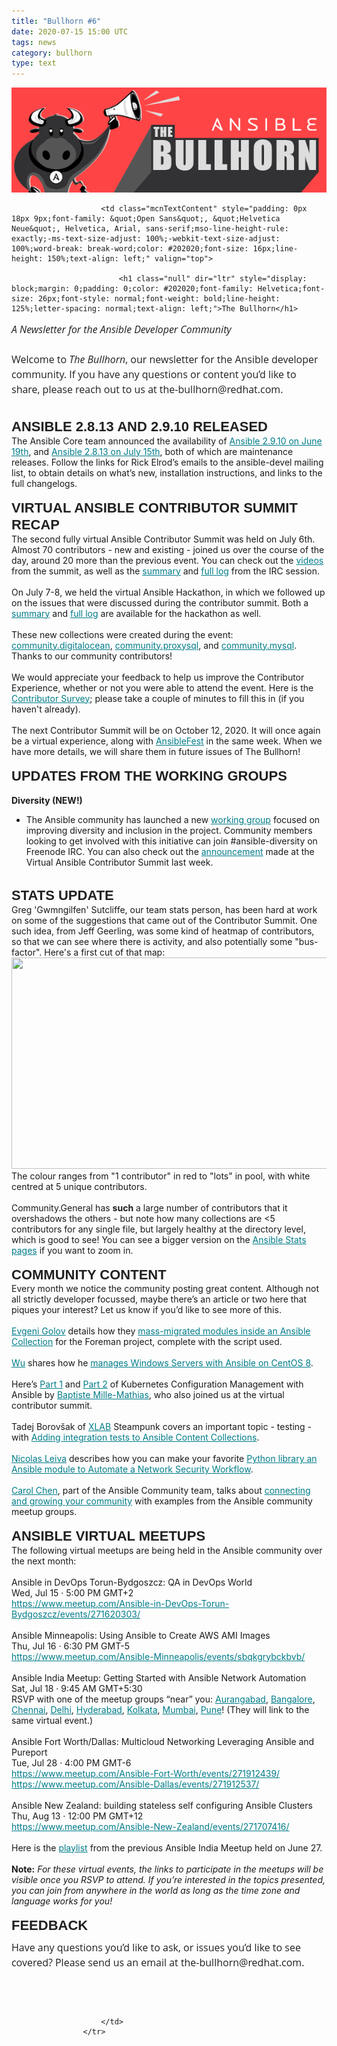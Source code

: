 ```yaml
---
title: "Bullhorn #6"
date: 2020-07-15 15:00 UTC
tags: news
category: bullhorn
type: text
---
```


![Ansible Bullhorn banner](/images/bullhorn-banner-mango.png)

<tr>
                        
                        <td class="mcnTextContent" style="padding: 0px 18px 9px;font-family: &quot;Open Sans&quot;, &quot;Helvetica Neue&quot;, Helvetica, Arial, sans-serif;mso-line-height-rule: exactly;-ms-text-size-adjust: 100%;-webkit-text-size-adjust: 100%;word-break: break-word;color: #202020;font-size: 16px;line-height: 150%;text-align: left;" valign="top">
                        
                            <h1 class="null" dir="ltr" style="display: block;margin: 0;padding: 0;color: #202020;font-family: Helvetica;font-size: 26px;font-style: normal;font-weight: bold;line-height: 125%;letter-spacing: normal;text-align: left;">The Bullhorn</h1>

<p dir="ltr" style="font-family: &quot;Open Sans&quot;, &quot;Helvetica Neue&quot;, Helvetica, Arial, sans-serif;margin: 10px 0;padding: 0;mso-line-height-rule: exactly;-ms-text-size-adjust: 100%;-webkit-text-size-adjust: 100%;color: #202020;font-size: 16px;line-height: 150%;text-align: left;"><em>A Newsletter for the Ansible Developer Community</em><br>
<br>
Welcome to <em>The Bullhorn</em>, our newsletter for the Ansible developer community. If you have any questions or content you’d like to share, please reach out to us at the-bullhorn@redhat.com.<br>
&nbsp;</p>

<h2 class="null" dir="ltr" style="display: block;margin: 0;padding: 0;color: #202020;font-family: Helvetica;font-size: 22px;font-style: normal;font-weight: bold;line-height: 125%;letter-spacing: normal;text-align: left;">ANSIBLE 2.8.13 AND 2.9.10 RELEASED</h2>

<div dir="ltr">The Ansible Core team announced the availability of <a href="https://groups.google.com/forum/#!topic/ansible-devel/brQ1S95vHlk" target="_blank" style="mso-line-height-rule: exactly;-ms-text-size-adjust: 100%;-webkit-text-size-adjust: 100%;color: #007C89;font-weight: normal;text-decoration: underline;">Ansible 2.9.10 on June 19th</a>, and <a href="https://groups.google.com/forum/#!topic/ansible-devel/RGi1GkVMF1Y" target="_blank" style="mso-line-height-rule: exactly;-ms-text-size-adjust: 100%;-webkit-text-size-adjust: 100%;color: #007C89;font-weight: normal;text-decoration: underline;">Ansible 2.8.13 on July 15th</a>, both of which are&nbsp;maintenance releases. Follow the links for&nbsp;Rick Elrod’s emails to the ansible-devel mailing list, to obtain details on what’s new, installation instructions, and links to the full changelogs.<br>
&nbsp;</div>

<h2 class="null" dir="ltr" style="display: block;margin: 0;padding: 0;color: #202020;font-family: Helvetica;font-size: 22px;font-style: normal;font-weight: bold;line-height: 125%;letter-spacing: normal;text-align: left;">VIRTUAL ANSIBLE CONTRIBUTOR SUMMIT RECAP</h2>

<div dir="ltr">The second fully virtual Ansible Contributor Summit was held on July 6th. Almost 70 contributors - new and existing - joined us over the course of the day, around 20 more than the previous event. You can check out the <a href="https://www.youtube.com/playlist?list=PL0FmYCf7ocrbmgUsXJFqJrIKQRg9hz02h" target="_blank" style="mso-line-height-rule: exactly;-ms-text-size-adjust: 100%;-webkit-text-size-adjust: 100%;color: #007C89;font-weight: normal;text-decoration: underline;">videos</a> from the summit, as well as the <a href="https://meetbot.fedoraproject.org/ansible-community/2020-07-06/ansible_contributors_summit.2020-07-06-10.57.html" target="_blank" style="mso-line-height-rule: exactly;-ms-text-size-adjust: 100%;-webkit-text-size-adjust: 100%;color: #007C89;font-weight: normal;text-decoration: underline;">summary</a> and <a href="https://meetbot.fedoraproject.org/ansible-community/2020-07-06/ansible_contributors_summit.2020-07-06-10.57.log.html" target="_blank" style="mso-line-height-rule: exactly;-ms-text-size-adjust: 100%;-webkit-text-size-adjust: 100%;color: #007C89;font-weight: normal;text-decoration: underline;">full log</a> from the IRC session.<br>
<br>
On July 7-8, we held the virtual Ansible Hackathon, in which we followed up on the issues that were discussed during the contributor summit. Both a <a href="https://meetbot.fedoraproject.org/ansible-community/2020-07-07/ansible_hackathon.2020-07-07-11.03.html" target="_blank" style="mso-line-height-rule: exactly;-ms-text-size-adjust: 100%;-webkit-text-size-adjust: 100%;color: #007C89;font-weight: normal;text-decoration: underline;">summary</a> and <a href="https://meetbot.fedoraproject.org/ansible-community/2020-07-07/ansible_hackathon.2020-07-07-11.03.log.html" target="_blank" style="mso-line-height-rule: exactly;-ms-text-size-adjust: 100%;-webkit-text-size-adjust: 100%;color: #007C89;font-weight: normal;text-decoration: underline;">full log</a> are available for the hackathon as well.<br>
<br>
These new collections were created during the event: <a href="https://github.com/ansible-collections/community.digitalocean" target="_blank" style="mso-line-height-rule: exactly;-ms-text-size-adjust: 100%;-webkit-text-size-adjust: 100%;color: #007C89;font-weight: normal;text-decoration: underline;">community.digitalocean</a>, <a href="https://github.com/ansible-collections/community.proxysql" target="_blank" style="mso-line-height-rule: exactly;-ms-text-size-adjust: 100%;-webkit-text-size-adjust: 100%;color: #007C89;font-weight: normal;text-decoration: underline;">community.proxysql</a>, and <a href="https://github.com/ansible-collections/community.mysql" target="_blank" style="mso-line-height-rule: exactly;-ms-text-size-adjust: 100%;-webkit-text-size-adjust: 100%;color: #007C89;font-weight: normal;text-decoration: underline;">community.mysql</a>. Thanks to our community contributors!<br>
<br>
We would appreciate your feedback to help us improve the Contributor Experience, whether or not you were able to attend the event. Here is the <a href="https://www.surveymonkey.co.uk/r/8NKP93R" target="_blank" style="mso-line-height-rule: exactly;-ms-text-size-adjust: 100%;-webkit-text-size-adjust: 100%;color: #007C89;font-weight: normal;text-decoration: underline;">Contributor Survey</a>; please take a couple of minutes to fill this in (if you haven't already).<br>
<br>
The next Contributor Summit will be on October 12, 2020. It will once again be a virtual experience, along with <a href="https://www.ansible.com/ansiblefest" target="_blank" style="mso-line-height-rule: exactly;-ms-text-size-adjust: 100%;-webkit-text-size-adjust: 100%;color: #007C89;font-weight: normal;text-decoration: underline;">AnsibleFest</a> in the same week. When we have more details, we will share them in future issues of The Bullhorn!<br>
&nbsp;</div>

<h2 class="null" dir="ltr" style="display: block;margin: 0;padding: 0;color: #202020;font-family: Helvetica;font-size: 22px;font-style: normal;font-weight: bold;line-height: 125%;letter-spacing: normal;text-align: left;">UPDATES FROM THE WORKING GROUPS</h2>

<div dir="ltr"><br>
<strong>Diversity (NEW!)</strong></div>

<ul dir="ltr">
	<li style="mso-line-height-rule: exactly;-ms-text-size-adjust: 100%;-webkit-text-size-adjust: 100%;">The Ansible community has launched a new <a href="https://github.com/ansible/community/wiki/Diversity" target="_blank" style="mso-line-height-rule: exactly;-ms-text-size-adjust: 100%;-webkit-text-size-adjust: 100%;color: #007C89;font-weight: normal;text-decoration: underline;">working group</a> focused on improving diversity and inclusion in the project. Community members looking to get involved with this initiative can join #ansible-diversity on Freenode IRC. You can also check out the <a href="https://youtu.be/S7OJDmcl6Zw?t=3117" target="_blank" style="mso-line-height-rule: exactly;-ms-text-size-adjust: 100%;-webkit-text-size-adjust: 100%;color: #007C89;font-weight: normal;text-decoration: underline;">announcement</a> made at the Virtual Ansible Contributor Summit last week.</li>
</ul>
&nbsp;

<h2 class="null" style="display: block;margin: 0;padding: 0;color: #202020;font-family: Helvetica;font-size: 22px;font-style: normal;font-weight: bold;line-height: 125%;letter-spacing: normal;text-align: left;">STATS UPDATE</h2>
Greg 'Gwmngilfen' Sutcliffe, our team stats person, has been hard at work on some of the suggestions that came out of the Contributor Summit. One such idea, from Jeff Geerling, was some kind of heatmap of contributors, so that we can see where there is activity, and also potentially some "bus-factor". Here's a first cut of that map:<br>
<a href="https://mcusercontent.com/56d874e027110e35dea0e03c1/images/e2b09753-6605-4c55-970e-51af63b7aa83.png" target="_blank" style="mso-line-height-rule: exactly;-ms-text-size-adjust: 100%;-webkit-text-size-adjust: 100%;color: #007C89;font-weight: normal;text-decoration: underline;"><img data-file-id="5274181" src="https://mcusercontent.com/56d874e027110e35dea0e03c1/images/e2b09753-6605-4c55-970e-51af63b7aa83.png" style="border: 0px;width: 600px;height: 338px;margin: 0px;outline: none;text-decoration: none;-ms-interpolation-mode: bicubic;" width="600" height="338"></a><br>
The colour ranges from "1 contributor" in red to "lots" in pool, with white centred at 5 unique contributors.<br>
<br>
Community.General has <strong>such</strong> a large number of contributors that it overshadows the others - but note how many collections are &lt;5 contributors for any single file, but largely healthy at the directory level, which is good to see! You can see a bigger version on the <a href="https://stats.eng.ansible.com/~/admin/bubble.png" target="_blank" style="mso-line-height-rule: exactly;-ms-text-size-adjust: 100%;-webkit-text-size-adjust: 100%;color: #007C89;font-weight: normal;text-decoration: underline;">Ansible Stats pages</a> if you want to zoom in.<br>
&nbsp;
<h2 class="null" style="display: block;margin: 0;padding: 0;color: #202020;font-family: Helvetica;font-size: 22px;font-style: normal;font-weight: bold;line-height: 125%;letter-spacing: normal;text-align: left;">COMMUNITY CONTENT</h2>
Every month we notice the community posting great content. Although not all strictly developer focussed, maybe there’s an article or two here that piques your interest? Let us know if you’d like to see more of this.<br>
<br>
<a href="https://twitter.com/Zhenech" target="_blank" style="mso-line-height-rule: exactly;-ms-text-size-adjust: 100%;-webkit-text-size-adjust: 100%;color: #007C89;font-weight: normal;text-decoration: underline;">Evgeni Golov</a> details how they <a href="https://www.die-welt.net/2020/06/mass-migrating-modules-inside-an-ansible-collection/" target="_blank" style="mso-line-height-rule: exactly;-ms-text-size-adjust: 100%;-webkit-text-size-adjust: 100%;color: #007C89;font-weight: normal;text-decoration: underline;">mass-migrated modules inside an Ansible Collection</a> for the Foreman project, complete with the script used.<br>
<br>
<a href="https://twitter.com/wilber822" target="_blank" style="mso-line-height-rule: exactly;-ms-text-size-adjust: 100%;-webkit-text-size-adjust: 100%;color: #007C89;font-weight: normal;text-decoration: underline;">Wu</a> shares how he <a href="https://zhengwu.org/2020/06/26/how-to-manage-windows-servers-with-ansible-on-centos-8/" target="_blank" style="mso-line-height-rule: exactly;-ms-text-size-adjust: 100%;-webkit-text-size-adjust: 100%;color: #007C89;font-weight: normal;text-decoration: underline;">manages Windows Servers with Ansible on CentOS 8</a>.<br>
<br>
Here’s <a href="https://dev.to/baptistemm/kubernetes-configuration-management-with-ansible-part-1-4aem" target="_blank" style="mso-line-height-rule: exactly;-ms-text-size-adjust: 100%;-webkit-text-size-adjust: 100%;color: #007C89;font-weight: normal;text-decoration: underline;">Part 1</a> and <a href="https://dev.to/baptistemm/kubernetes-configuration-management-with-ansible-part-2-4bep" target="_blank" style="mso-line-height-rule: exactly;-ms-text-size-adjust: 100%;-webkit-text-size-adjust: 100%;color: #007C89;font-weight: normal;text-decoration: underline;">Part 2</a> of Kubernetes Configuration Management with Ansible by <a href="https://twitter.com/baptistemm" target="_blank" style="mso-line-height-rule: exactly;-ms-text-size-adjust: 100%;-webkit-text-size-adjust: 100%;color: #007C89;font-weight: normal;text-decoration: underline;">Baptiste Mille-Mathias</a>, who also joined us at the virtual contributor summit.<br>
<br>
Tadej Borovšak of <a href="https://twitter.com/xlab_si" target="_blank" style="mso-line-height-rule: exactly;-ms-text-size-adjust: 100%;-webkit-text-size-adjust: 100%;color: #007C89;font-weight: normal;text-decoration: underline;">XLAB</a> Steampunk covers an important topic - testing - with <a href="https://steampunk.si/blog/adding-integration-tests-to-ansible-content-collections/" target="_blank" style="mso-line-height-rule: exactly;-ms-text-size-adjust: 100%;-webkit-text-size-adjust: 100%;color: #007C89;font-weight: normal;text-decoration: underline;">Adding integration tests to Ansible Content Collections</a>.<br>
<br>
<a href="https://twitter.com/nleiv4" target="_blank" style="mso-line-height-rule: exactly;-ms-text-size-adjust: 100%;-webkit-text-size-adjust: 100%;color: #007C89;font-weight: normal;text-decoration: underline;">Nicolas Leiva</a> describes how you can make your favorite <a href="https://medium.com/@nleiva/python-and-ansible-to-automate-a-network-security-workflow-28b9a44660c6?source=friends_link&amp;sk=1611e6d422030a8dc756fe1e9f46717d" target="_blank" style="mso-line-height-rule: exactly;-ms-text-size-adjust: 100%;-webkit-text-size-adjust: 100%;color: #007C89;font-weight: normal;text-decoration: underline;">Python library an Ansible module to Automate a Network Security Workflow</a>.<br>
<br>
<a href="https://twitter.com/cybette" target="_blank" style="mso-line-height-rule: exactly;-ms-text-size-adjust: 100%;-webkit-text-size-adjust: 100%;color: #007C89;font-weight: normal;text-decoration: underline;">Carol Chen</a>, part of the Ansible Community team, talks about <a href="https://www.youtube.com/watch?v=alGC9YKZtX4" target="_blank" style="mso-line-height-rule: exactly;-ms-text-size-adjust: 100%;-webkit-text-size-adjust: 100%;color: #007C89;font-weight: normal;text-decoration: underline;">connecting and growing your community</a> with examples from the Ansible community meetup groups.<br>
&nbsp;
<h2 class="null" style="display: block;margin: 0;padding: 0;color: #202020;font-family: Helvetica;font-size: 22px;font-style: normal;font-weight: bold;line-height: 125%;letter-spacing: normal;text-align: left;">ANSIBLE VIRTUAL MEETUPS</h2>
The following virtual meetups are being held in the Ansible community over the next month:<br>
<br>
Ansible in DevOps Torun-Bydgoszcz: QA in DevOps World<br>
Wed, Jul 15 · 5:00 PM GMT+2<br>
<a href="https://www.meetup.com/Ansible-in-DevOps-Torun-Bydgoszcz/events/271620303/" target="_blank" style="mso-line-height-rule: exactly;-ms-text-size-adjust: 100%;-webkit-text-size-adjust: 100%;color: #007C89;font-weight: normal;text-decoration: underline;">https://www.meetup.com/Ansible-in-DevOps-Torun-Bydgoszcz/events/271620303/</a>&nbsp;<br>
<br>
Ansible Minneapolis: Using Ansible to Create AWS AMI Images<br>
Thu, Jul 16 · 6:30 PM GMT-5<br>
<a href="https://www.meetup.com/Ansible-Minneapolis/events/sbqkgrybckbvb/" target="_blank" style="mso-line-height-rule: exactly;-ms-text-size-adjust: 100%;-webkit-text-size-adjust: 100%;color: #007C89;font-weight: normal;text-decoration: underline;">https://www.meetup.com/Ansible-Minneapolis/events/sbqkgrybckbvb/</a><br>
<br>
Ansible India Meetup: Getting Started with Ansible Network Automation<br>
Sat, Jul 18 · 9:45 AM GMT+5:30<br>
RSVP with one of the meetup groups “near” you: <a href="https://www.meetup.com/Ansible-Aurangabad/events/271856973/" target="_blank" style="mso-line-height-rule: exactly;-ms-text-size-adjust: 100%;-webkit-text-size-adjust: 100%;color: #007C89;font-weight: normal;text-decoration: underline;">Aurangabad</a>, <a href="https://www.meetup.com/Ansible-Bangalore/events/271856969/" target="_blank" style="mso-line-height-rule: exactly;-ms-text-size-adjust: 100%;-webkit-text-size-adjust: 100%;color: #007C89;font-weight: normal;text-decoration: underline;">Bangalore</a>, <a href="https://www.meetup.com/Ansible-Chennai/events/271856968/" target="_blank" style="mso-line-height-rule: exactly;-ms-text-size-adjust: 100%;-webkit-text-size-adjust: 100%;color: #007C89;font-weight: normal;text-decoration: underline;">Chennai</a>, <a href="https://www.meetup.com/Ansible-Delhi/events/271856976/" target="_blank" style="mso-line-height-rule: exactly;-ms-text-size-adjust: 100%;-webkit-text-size-adjust: 100%;color: #007C89;font-weight: normal;text-decoration: underline;">Delhi</a>, <a href="https://www.meetup.com/Ansible-Hyderabad/events/271856970/" target="_blank" style="mso-line-height-rule: exactly;-ms-text-size-adjust: 100%;-webkit-text-size-adjust: 100%;color: #007C89;font-weight: normal;text-decoration: underline;">Hyderabad</a>, <a href="https://www.meetup.com/Ansible-Kolkata/events/271856972/" target="_blank" style="mso-line-height-rule: exactly;-ms-text-size-adjust: 100%;-webkit-text-size-adjust: 100%;color: #007C89;font-weight: normal;text-decoration: underline;">Kolkata</a>, <a href="https://www.meetup.com/Ansible-Mumbai/events/271856974/" target="_blank" style="mso-line-height-rule: exactly;-ms-text-size-adjust: 100%;-webkit-text-size-adjust: 100%;color: #007C89;font-weight: normal;text-decoration: underline;">Mumbai</a>, <a href="https://www.meetup.com/Ansible-Pune/events/271856967/" target="_blank" style="mso-line-height-rule: exactly;-ms-text-size-adjust: 100%;-webkit-text-size-adjust: 100%;color: #007C89;font-weight: normal;text-decoration: underline;">Pune</a>! (They will link to the same virtual event.)<br>
<br>
Ansible Fort Worth/Dallas: Multicloud Networking Leveraging Ansible and Pureport<br>
Tue, Jul 28 · 4:00 PM GMT-6<br>
<a href="https://www.meetup.com/Ansible-Fort-Worth/events/271912439/" target="_blank" style="mso-line-height-rule: exactly;-ms-text-size-adjust: 100%;-webkit-text-size-adjust: 100%;color: #007C89;font-weight: normal;text-decoration: underline;">https://www.meetup.com/Ansible-Fort-Worth/events/271912439/</a><br>
<a href="https://www.meetup.com/Ansible-Dallas/events/271912537/" target="_blank" style="mso-line-height-rule: exactly;-ms-text-size-adjust: 100%;-webkit-text-size-adjust: 100%;color: #007C89;font-weight: normal;text-decoration: underline;">https://www.meetup.com/Ansible-Dallas/events/271912537/</a><br>
<br>
Ansible New Zealand: building stateless self configuring Ansible Clusters<br>
Thu, Aug 13 · 12:00 PM GMT+12<br>
<a href="https://www.meetup.com/Ansible-New-Zealand/events/271707416/" target="_blank" style="mso-line-height-rule: exactly;-ms-text-size-adjust: 100%;-webkit-text-size-adjust: 100%;color: #007C89;font-weight: normal;text-decoration: underline;">https://www.meetup.com/Ansible-New-Zealand/events/271707416/</a>&nbsp;<br>
<br>
Here is the <a href="https://www.youtube.com/playlist?list=PLiAgKW2c2Mbk2pO0GLdcGGh-Vm0j-E3K3" target="_blank" style="mso-line-height-rule: exactly;-ms-text-size-adjust: 100%;-webkit-text-size-adjust: 100%;color: #007C89;font-weight: normal;text-decoration: underline;">playlist</a> from the previous Ansible India Meetup held on June 27.<br>
<br>
<strong>Note:</strong> <em>For these virtual events, the links to participate in the meetups will be visible once you RSVP to attend. If you’re interested in the topics presented, you can join from anywhere in the world as long as the time zone and language works for you!</em><br>
&nbsp;
<h2 class="null" dir="ltr" style="display: block;margin: 0;padding: 0;color: #202020;font-family: Helvetica;font-size: 22px;font-style: normal;font-weight: bold;line-height: 125%;letter-spacing: normal;text-align: left;">FEEDBACK</h2>

<p dir="ltr" style="font-family: &quot;Open Sans&quot;, &quot;Helvetica Neue&quot;, Helvetica, Arial, sans-serif;margin: 10px 0;padding: 0;mso-line-height-rule: exactly;-ms-text-size-adjust: 100%;-webkit-text-size-adjust: 100%;color: #202020;font-size: 16px;line-height: 150%;text-align: left;">Have any questions you’d like to ask, or issues you’d like to see covered? Please send us an email at&nbsp;the-bullhorn@redhat.com.</p>
&nbsp;

<h1 class="null" dir="ltr" style="display: block;margin: 0;padding: 0;color: #202020;font-family: Helvetica;font-size: 26px;font-style: normal;font-weight: bold;line-height: 125%;letter-spacing: normal;text-align: left;">&nbsp;</h1>

                        </td>
                    </tr>
                
